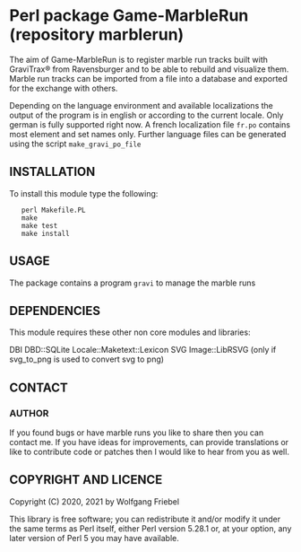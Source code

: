 # Perl package Game-MarbleRun (repository marblerun)

The aim of Game-MarbleRun is to register marble run tracks built with
GraviTrax® from Ravensburger and to be able to rebuild and visualize them.
Marble run tracks can be imported from a file into a database and exported
for the exchange with others.

Depending on the language environment and available localizations the output
of the program is in english or according to the current locale.
Only german is fully supported right now. A french localization file `fr.po`
contains most element and set names only. Further language files can be
generated using the script `make_gravi_po_file`

## INSTALLATION

To install this module type the following:
```
   perl Makefile.PL
   make
   make test
   make install
```
## USAGE

The package contains a program `gravi` to manage the marble runs

## DEPENDENCIES

This module requires these other non core modules and libraries:

  DBI
  DBD::SQLite
  Locale::Maketext::Lexicon
  SVG
  Image::LibRSVG (only if svg_to_png is used to convert svg to png)

## CONTACT

### AUTHOR
If you found bugs or have marble runs you like to share then you can contact
me. If you have ideas for improvements, can provide translations or like to
contribute code or patches then I would like to hear from you as well.

## COPYRIGHT AND LICENCE

Copyright (C) 2020, 2021 by Wolfgang Friebel

This library is free software; you can redistribute it and/or modify
it under the same terms as Perl itself, either Perl version 5.28.1 or,
at your option, any later version of Perl 5 you may have available.
